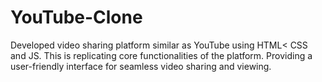 # YouTube-Clone
Developed video sharing platform similar as YouTube using HTML< CSS and JS. This is replicating core functionalities of the platform. Providing a user-friendly interface for seamless video sharing and viewing.
